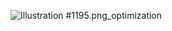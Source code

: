 ![Illustration #1195.png_optimization](https://cdn.ipfsscan.io/weibo/large/008D5oyhly1hpjgi5ln39j36bk3c0qve.jpg)
